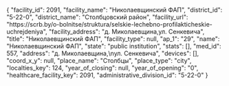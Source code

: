 {
    "facility_id": 2091,
    "facility_name": "Николаевщинский ФАП",
    "district_id": "5-22-0",
    "district_name": "Столбцовский район",
    "facility_url": "https:\/\/scrb.by\/o-bolnitse\/struktura\/selskie-lechebno-profilakticheskie-uchrejdeniya",
    "facility_address": "д. Миколаевщина,ул. Сенкевича",
    "title": "Николаевщинский ФАП",
    "facility_type": null,
    "ap_1": "29",
    "name": "Николаевщинский ФАП",
    "state": "public institution",
    "stats": [],
    "med_id": 557,
    "address": "д. Миколаевщина,\nул. Сенкевича",
    "devices": [],
    "coord_x_y": null,
    "place_name": "Столбцы",
    "place_type": "city",
    "localties_key": 124,
    "year_of_closing": null,
    "year_of_opening": "0",
    "healthcare_facility_key": 2091,
    "administrative_division_id": "5-22-0"
}